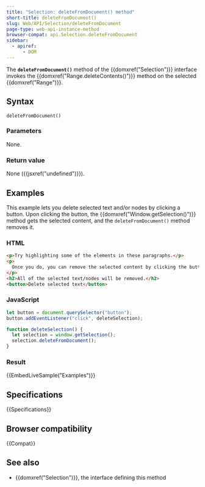 ```yaml
---
title: "Selection: deleteFromDocument() method"
short-title: deleteFromDocument()
slug: Web/API/Selection/deleteFromDocument
page-type: web-api-instance-method
browser-compat: api.Selection.deleteFromDocument
sidebar:
  - apiref:
      - DOM
---
```


The **`deleteFromDocument()`** method of the
{{domxref("Selection")}} interface invokes the {{domxref("Range.deleteContents()")}} method on the selected {{domxref("Range")}}.

## Syntax

```js-nolint
deleteFromDocument()
```

### Parameters

None.

### Return value

None ({{jsxref("undefined")}}).

## Examples

This example lets you delete selected text and/or nodes by clicking a button. Upon clicking the
button, the
{{domxref("Window.getSelection()")}} method gets the selected content, and the
`deleteFromDocument()` method removes it.

### HTML

```html
<p>Try highlighting some of the elements in these paragraphs.</p>
<p>
  Once you do, you can remove the selected content by clicking the button below.
</p>
<h2>All of the selected text/nodes will be removed.</h2>
<button>Delete selected text</button>
```

### JavaScript

```js
let button = document.querySelector("button");
button.addEventListener("click", deleteSelection);

function deleteSelection() {
  let selection = window.getSelection();
  selection.deleteFromDocument();
}
```

### Result

{{EmbedLiveSample("Examples")}}

## Specifications

{{Specifications}}

## Browser compatibility

{{Compat}}

## See also

- {{domxref("Selection")}}, the interface defining this method
